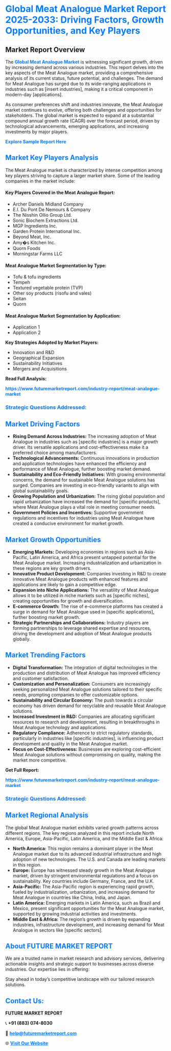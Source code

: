 <h1 style="color: #007BFF;">Global Meat Analogue Market Report 2025-2033: Driving Factors, Growth Opportunities, and Key Players</h1>

<section id="overview">
<h2>Market Report Overview</h2>
<p>The <a href="https://www.futuremarketreport.com/industry-report/meat-analogue-market" style="color: #007BFF; text-decoration: none;"><strong>Global Meat Analogue Market</strong></a> is witnessing significant growth, driven by increasing demand across various industries. This report delves into the key aspects of the Meat Analogue market, providing a comprehensive analysis of its current status, future potential, and challenges. The demand for Meat Analogue has surged due to its wide-ranging applications in industries such as [insert industries], making it a critical component in modern-day [applications].</p>
<p>As consumer preferences shift and industries innovate, the Meat Analogue market continues to evolve, offering both challenges and opportunities for stakeholders. The global market is expected to expand at a substantial compound annual growth rate (CAGR) over the forecast period, driven by technological advancements, emerging applications, and increasing investments by major players.</p>
</section>

<section id="overview">
<p><a href="https://www.futuremarketreport.com/request-sample/reportId=105627" style="color: #007BFF; text-decoration: none;"><strong>Explore Sample Report Here</strong></a></p>
</section>

<section id="key-players">
<h2 style="color: #007BFF;">Market Key Players Analysis</h2>
<p>The Meat Analogue market is characterized by intense competition among key players striving to capture a larger market share. Some of the leading companies in the market include:</p>
<h4>Key Players Covered in the Meat Analogue Report:</h4>
<ul><li>Archer Daniels Midland Company</li><li>E.I. Du Pont De Nemours &amp; Company</li><li>The Nisshin Ollio Group Ltd.</li><li>Sonic Biochem Extractions Ltd.</li><li>MGP Ingredients Inc.</li><li>Garden Protein International Inc.</li><li>Beyond Meat, Inc.</li><li>Amy�s Kitchen Inc.</li><li>Quorn Foods</li><li>Morningstar Farms LLC</li></ul>
<h4>Meat Analogue Market Segmentation by Type:</h4>
<ul><li>Tofu &amp; tofu ingredients</li><li>Tempeh</li><li>Textured vegetable protein (TVP)</li><li>Other soy products (risofu and vales)</li><li>Seitan</li><li>Quorn</li></ul>

<h4>Meat Analogue Market Segmentation by Application:</h4>
<ul><li>Application 1</li><li>Application 2</li></ul>
<p><strong>Key Strategies Adopted by Market Players:</strong></p>
<ul>
<li>Innovation and R&D</li>
<li>Geographical Expansion</li>
<li>Sustainability Initiatives</li>
<li>Mergers and Acquisitions</li>
</ul>
</section>

<section>
<p><strong>Read Full Analysis: </strong></p><a href="https://www.futuremarketreport.com/industry-report/meat-analogue-market" style="color: #007BFF; text-decoration: none;"><strong>https://www.futuremarketreport.com/industry-report/meat-analogue-market</strong></a>
<h3 style="color: #007BFF;">Strategic Questions Addressed:</h3>
</section>

<section id="driving-factors">
<h2 style="color: #007BFF;">Market Driving Factors</h2>
<ul>
<li><strong>Rising Demand Across Industries:</strong> The increasing adoption of Meat Analogue in industries such as [specific industries] is a major growth driver. Its versatile applications and cost-effectiveness make it a preferred choice among manufacturers.</li>
<li><strong>Technological Advancements:</strong> Continuous innovations in production and application technologies have enhanced the efficiency and performance of Meat Analogue, further boosting market demand.</li>
<li><strong>Sustainability and Eco-Friendly Initiatives:</strong> With growing environmental concerns, the demand for sustainable Meat Analogue solutions has surged. Companies are investing in eco-friendly variants to align with global sustainability goals.</li>
<li><strong>Growing Population and Urbanization:</strong> The rising global population and rapid urbanization have increased the demand for [specific products], where Meat Analogue plays a vital role in meeting consumer needs.</li>
<li><strong>Government Policies and Incentives:</strong> Supportive government regulations and incentives for industries using Meat Analogue have created a conducive environment for market growth.</li>
</ul>
</section>

<section id="growth-opportunities">
<h2 style="color: #007BFF;">Market Growth Opportunities</h2>
<ul>
<li><strong>Emerging Markets:</strong> Developing economies in regions such as Asia-Pacific, Latin America, and Africa present untapped potential for the Meat Analogue market. Increasing industrialization and urbanization in these regions are key growth drivers.</li>
<li><strong>Innovative Product Development:</strong> Companies investing in R&D to create innovative Meat Analogue products with enhanced features and applications are likely to gain a competitive edge.</li>
<li><strong>Expansion into Niche Applications:</strong> The versatility of Meat Analogue allows it to be utilized in niche markets such as [specific niches], creating opportunities for growth and diversification.</li>
<li><strong>E-commerce Growth:</strong> The rise of e-commerce platforms has created a surge in demand for Meat Analogue used in [specific applications], further boosting market growth.</li>
<li><strong>Strategic Partnerships and Collaborations:</strong> Industry players are forming partnerships to leverage shared expertise and resources, driving the development and adoption of Meat Analogue products globally.</li>
</ul>
</section>

<section id="trending-factors">
<h2 style="color: #007BFF;">Market Trending Factors</h2>
<ul>
<li><strong>Digital Transformation:</strong> The integration of digital technologies in the production and distribution of Meat Analogue has improved efficiency and customer satisfaction.</li>
<li><strong>Customization and Personalization:</strong> Consumers are increasingly seeking personalized Meat Analogue solutions tailored to their specific needs, prompting companies to offer customizable options.</li>
<li><strong>Sustainability and Circular Economy:</strong> The push towards a circular economy has driven demand for recyclable and reusable Meat Analogue solutions.</li>
<li><strong>Increased Investment in R&D:</strong> Companies are allocating significant resources to research and development, resulting in breakthroughs in Meat Analogue technology and applications.</li>
<li><strong>Regulatory Compliance:</strong> Adherence to strict regulatory standards, particularly in industries like [specific industries], is influencing product development and quality in the Meat Analogue market.</li>
<li><strong>Focus on Cost-Effectiveness:</strong> Businesses are exploring cost-efficient Meat Analogue solutions without compromising on quality, making the market more competitive.</li>
</ul>
</section>

<section>
<p><strong>Get Full Report: </strong></p><a href="https://www.futuremarketreport.com/industry-report/meat-analogue-market" style="color: #007BFF; text-decoration: none;"><strong>https://www.futuremarketreport.com/industry-report/meat-analogue-market</strong></a>
<h3 style="color: #007BFF;">Strategic Questions Addressed:</h3>
</section>


<section id="regional-analysis">
<h2 style="color: #007BFF;">Market Regional Analysis</h2>
<p>The global Meat Analogue market exhibits varied growth patterns across different regions. The key regions analyzed in this report include North America, Europe, Asia-Pacific, Latin America, and the Middle East & Africa:</p>
<ul>
<li><strong>North America:</strong> This region remains a dominant player in the Meat Analogue market due to its advanced industrial infrastructure and high adoption of new technologies. The U.S. and Canada are leading markets in this region.</li>
<li><strong>Europe:</strong> Europe has witnessed steady growth in the Meat Analogue market, driven by stringent environmental regulations and a focus on sustainability. Key countries include Germany, France, and the U.K.</li>
<li><strong>Asia-Pacific:</strong> The Asia-Pacific region is experiencing rapid growth, fueled by industrialization, urbanization, and increasing demand for Meat Analogue in countries like China, India, and Japan.</li>
<li><strong>Latin America:</strong> Emerging markets in Latin America, such as Brazil and Mexico, present significant opportunities for the Meat Analogue market, supported by growing industrial activities and investments.</li>
<li><strong>Middle East & Africa:</strong> The region’s growth is driven by expanding industries, infrastructure development, and increasing demand for Meat Analogue in sectors like [specific sectors].</li>
</ul>
</section>

<footer>
<h2 style="color: #007BFF;">About FUTURE MARKET REPORT</h2>
<p>We are a trusted name in market research and advisory services, delivering actionable insights and strategic support to businesses across diverse industries. Our expertise lies in offering:</p>

<p>Stay ahead in today’s competitive landscape with our tailored research solutions.</p>

<h2 style="color: #007BFF;">Contact Us:</h2>
<p><strong>FUTURE MARKET REPORT</strong></p>
<p>📞 <strong>+91 (883) 074-8030</strong></p>
<p>📧 <strong><a href="mailto:help@futuremarketreport.com" style="color: #007BFF;">help@futuremarketreport.com</a></strong></p>
<p>🌐 <strong><a href="https://www.futuremarketreport.com/" style="color: #007BFF;">Visit Our Website</a></strong></p>
</footer>